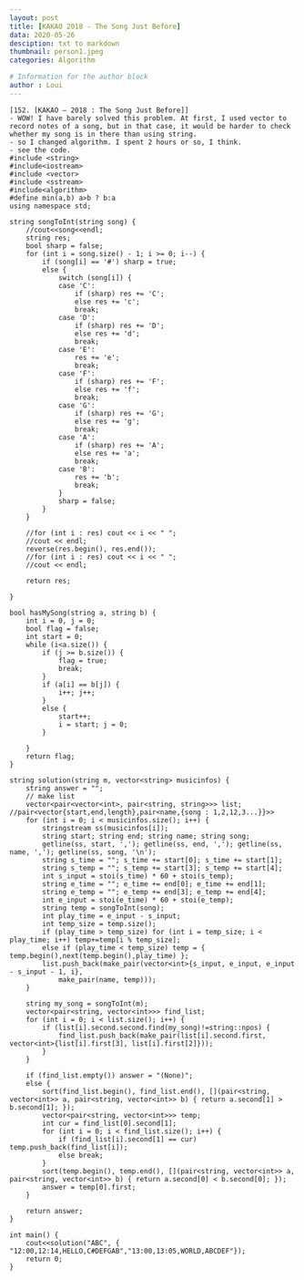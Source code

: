 ```yaml
---
layout: post
title: [KAKAO 2018 - The Song Just Before]
data: 2020-05-26
desciption: txt to markdown
thumbnail: person1.jpeg
categories: Algorithm

# Information for the author block
author : Loui
---
```


	﻿[152. [KAKAO – 2018 : The Song Just Before]] 
	- WOW! I have barely solved this problem. At first, I used vector to record notes of a song, but in that case, it would be harder to check whether my song is in there than using string.
	- so I changed algorithm. I spent 2 hours or so, I think.
	- see the code.
	#include <string>
	#include<iostream>
	#include <vector>
	#include <sstream>
	#include<algorithm>
	#define min(a,b) a>b ? b:a
	using namespace std;
	
	string songToInt(string song) {
		//cout<<song<<endl;
		string res;
		bool sharp = false;
		for (int i = song.size() - 1; i >= 0; i--) {
			if (song[i] == '#') sharp = true;
			else {
				switch (song[i]) {
				case 'C':
					if (sharp) res += 'C';
					else res += 'c';
					break;
				case 'D':
					if (sharp) res += 'D';
					else res += 'd';
					break;
				case 'E':
					res += 'e';
					break;
				case 'F':
					if (sharp) res += 'F';
					else res += 'f';
					break;
				case 'G':
					if (sharp) res += 'G';
					else res += 'g';
					break;
				case 'A':
					if (sharp) res += 'A';
					else res += 'a';
					break;
				case 'B':
					res += 'b';
					break;
				}
				sharp = false;
			}
		}
		
		//for (int i : res) cout << i << " ";
		//cout << endl;
		reverse(res.begin(), res.end());
		//for (int i : res) cout << i << " ";
		//cout << endl;
	
		return res;
	
	}
	
	bool hasMySong(string a, string b) {
		int i = 0, j = 0;
		bool flag = false;
		int start = 0;
		while (i<a.size()) {
			if (j >= b.size()) {
				flag = true;
				break;
			}
			if (a[i] == b[j]) {
				i++; j++;
			}
			else {
				start++;
				i = start; j = 0;
			}
	
		}
		return flag;
	}
	
	string solution(string m, vector<string> musicinfos) {
		string answer = "";
		// make list
		vector<pair<vector<int>, pair<string, string>>> list; //pair<vector{start,end,length},pair<name,{song : 1,2,12,3...}}>>
		for (int i = 0; i < musicinfos.size(); i++) {
			stringstream ss(musicinfos[i]);
			string start; string end; string name; string song;
			getline(ss, start, ','); getline(ss, end, ','); getline(ss, name, ','); getline(ss, song, '\n');
			string s_time = ""; s_time += start[0]; s_time += start[1];
			string s_temp = ""; s_temp += start[3]; s_temp += start[4];
			int s_input = stoi(s_time) * 60 + stoi(s_temp);
			string e_time = ""; e_time += end[0]; e_time += end[1];
			string e_temp = ""; e_temp += end[3]; e_temp += end[4];
			int e_input = stoi(e_time) * 60 + stoi(e_temp);
			string temp = songToInt(song);
			int play_time = e_input - s_input;
			int temp_size = temp.size();
			if (play_time > temp_size) for (int i = temp_size; i < play_time; i++) temp+=temp[i % temp_size];
			else if (play_time < temp_size) temp = { temp.begin(),next(temp.begin(),play_time) };
			list.push_back(make_pair(vector<int>{s_input, e_input, e_input - s_input - 1, i},
				make_pair(name, temp)));
		}
		
		string my_song = songToInt(m);
		vector<pair<string, vector<int>>> find_list;
		for (int i = 0; i < list.size(); i++) {
			if (list[i].second.second.find(my_song)!=string::npos) {
				find_list.push_back(make_pair(list[i].second.first, vector<int>{list[i].first[3], list[i].first[2]}));
			}
		}
	
		if (find_list.empty()) answer = "(None)";
		else {
			sort(find_list.begin(), find_list.end(), [](pair<string, vector<int>> a, pair<string, vector<int>> b) { return a.second[1] > b.second[1]; });
			vector<pair<string, vector<int>>> temp;	
			int cur = find_list[0].second[1];
			for (int i = 0; i < find_list.size(); i++) {
				if (find_list[i].second[1] == cur) temp.push_back(find_list[i]);
				else break;
			}
			sort(temp.begin(), temp.end(), [](pair<string, vector<int>> a, pair<string, vector<int>> b) { return a.second[0] < b.second[0]; });
			answer = temp[0].first;
		}
	
		return answer;
	}
	
	int main() {
		cout<<solution("ABC", { "12:00,12:14,HELLO,C#DEFGAB","13:00,13:05,WORLD,ABCDEF"});
		return 0;
	}
	
